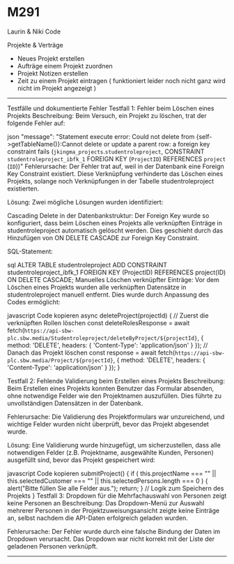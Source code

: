 # M291
Laurin &amp; Niki Code

Projekte & Verträge

- Neues Projekt erstellen
- Aufträge einem Projekt zuordnen
- Projekt Notizen erstellen
- Zeit zu einem Projekt eintragen ( funktioniert leider noch nicht ganz wird nicht im Projekt angezeigt )


-----



Testfälle und dokumentierte Fehler
Testfall 1: Fehler beim Löschen eines Projekts
Beschreibung:
Beim Versuch, ein Projekt zu löschen, trat der folgende Fehler auf:

json
"message": "Statement execute error: Could not delete from {self->getTableName()}:Cannot delete or update a parent row: a foreign key constraint fails (`jkingma_projects`.`studentroleproject`, CONSTRAINT `studentroleproject_ibfk_1` FOREIGN KEY (`ProjectID`) REFERENCES `project` (`ID`))"
Fehlerursache:
Der Fehler trat auf, weil in der Datenbank eine Foreign Key Constraint existiert. Diese Verknüpfung verhinderte das Löschen eines Projekts, solange noch Verknüpfungen in der Tabelle studentroleproject existierten.

Lösung:
Zwei mögliche Lösungen wurden identifiziert:

Cascading Delete in der Datenbankstruktur: Der Foreign Key wurde so konfiguriert, dass beim Löschen eines Projekts alle verknüpften Einträge in studentroleproject automatisch gelöscht werden. Dies geschieht durch das Hinzufügen von ON DELETE CASCADE zur Foreign Key Constraint.

SQL-Statement:

sql
ALTER TABLE studentroleproject
ADD CONSTRAINT studentroleproject_ibfk_1
FOREIGN KEY (ProjectID) REFERENCES project(ID)
ON DELETE CASCADE;
Manuelles Löschen verknüpfter Einträge: Vor dem Löschen eines Projekts wurden alle verknüpften Datensätze in studentroleproject manuell entfernt. Dies wurde durch Anpassung des Codes ermöglicht:

javascript
Code kopieren
async deleteProject(projectId) {
    // Zuerst die verknüpften Rollen löschen
    const deleteRolesResponse = await fetch(`https://api-sbw-plc.sbw.media/Studentroleproject/deleteByProject/${projectId}`, {
        method: 'DELETE',
        headers: { 'Content-Type': 'application/json' }
    });
    // Danach das Projekt löschen
    const response = await fetch(`https://api-sbw-plc.sbw.media/Project/${projectId}`, {
        method: 'DELETE',
        headers: { 'Content-Type': 'application/json' }
    });
}

Testfall 2: Fehlende Validierung beim Erstellen eines Projekts
Beschreibung:
Beim Erstellen eines Projekts konnten Benutzer das Formular absenden, ohne notwendige Felder wie den Projektnamen auszufüllen. Dies führte zu unvollständigen Datensätzen in der Datenbank.

Fehlerursache:
Die Validierung des Projektformulars war unzureichend, und wichtige Felder wurden nicht überprüft, bevor das Projekt abgesendet wurde.

Lösung:
Eine Validierung wurde hinzugefügt, um sicherzustellen, dass alle notwendigen Felder (z.B. Projektname, ausgewählte Kunden, Personen) ausgefüllt sind, bevor das Projekt gespeichert wird:

javascript
Code kopieren
submitProject() {
    if (
        this.projectName === "" ||
        this.selectedCustomer === "" ||
        this.selectedPersons.length === 0
    ) {
        alert("Bitte füllen Sie alle Felder aus.");
        return;
    }
    // Logik zum Speichern des Projekts
}
Testfall 3: Dropdown für die Mehrfachauswahl von Personen zeigt keine Personen an
Beschreibung:
Das Dropdown-Menü zur Auswahl mehrerer Personen in der Projektzuweisungsansicht zeigte keine Einträge an, selbst nachdem die API-Daten erfolgreich geladen wurden.

Fehlerursache:
Der Fehler wurde durch eine falsche Bindung der Daten im Dropdown verursacht. Das Dropdown war nicht korrekt mit der Liste der geladenen Personen verknüpft.





----------------------------------------


